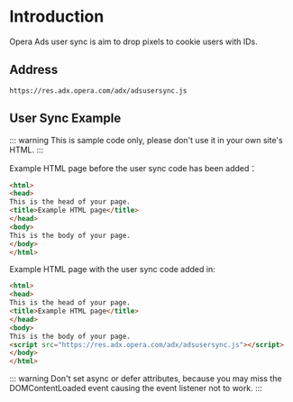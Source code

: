 # Introduction

Opera Ads user sync is aim to drop pixels to cookie users with IDs.

## Address

``` wiki
https://res.adx.opera.com/adx/adsusersync.js
```

## User Sync Example

::: warning
This is sample code only, please don't use it in your own site's HTML.
:::

Example HTML page before the user sync code has been added：

``` html
<html>
<head>
This is the head of your page.
<title>Example HTML page</title>
</head>
<body>
This is the body of your page.
</body>
</html>
```

Example HTML page with the user sync code added in:

``` html
<html>
<head>
This is the head of your page.
<title>Example HTML page</title>
</head>
<body>
This is the body of your page.
<script src="https://res.adx.opera.com/adx/adsusersync.js"></script>
</body>
</html>
```

::: warning
Don't set async or defer attributes, because you may miss the DOMContentLoaded event causing the event listener not to work.
:::
